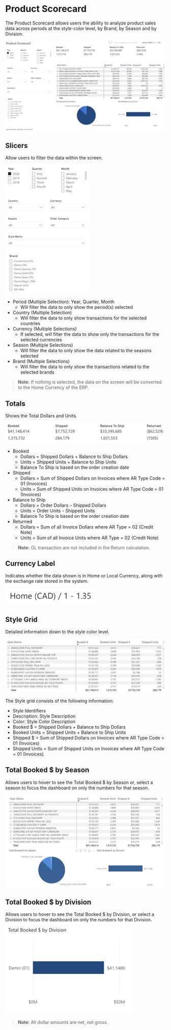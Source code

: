 # Product Scorecard

The Product Scorecard allows users the ability to analyze product sales data across periods at the style-color level, by Brand, by Season and by Division.

![Image](../assets/img/sales-product-scorecard.png)

## Slicers

Allow users to filter the data within the screen.

![Image](../assets/img/sales-product-scorecard-slicers-264x404.png)

* Period (Multiple Selection): Year, Quarter, Month
  * Will filter the data to only show the period(s) selected
* Country (Multiple Selection)
  * Will filter the data to only show transactions for the selected countries
* Currency (Multiple Selections)
  * If selected, will filter the data to show only the transactions for the selected currencies
* Season (Multiple Selections)
  * Will filter the data to only show the data related to the seasons selected
* Brand (Multiple Selections)
  * Will filter the data to only show the transactions related to the selected brands

> **Note**: If nothing is selected, the data on the screen will be converted to the Home Currency of the ERP.

## Totals

Shows the Total Dollars and Units.

![Image](../assets/img/sales-product-scorecard-totals.png)

* Booked
  * Dollars = Shipped Dollars + Balance to Ship Dollars
  * Units = Shipped Units + Balance to Ship Units
  * Balance To Ship is based on the order creation date
* Shipped
  * Dollars = Sum of Shipped Dollars on Invoices where AR Type Code = 01 (Invoices)
  * Units = Sum of Shipped Units on Invoices where AR Type Code = 01 (Invoices)
* Balance to Ship
  * Dollars = Order Dollars – Shipped Dollars
  * Units = Order Units – Shipped Units
  * Balance To Ship is based on the order creation date
* Returned 
  * Dollars = Sum of all Invoice Dollars where AR Type = 02 (Credit Note)
  * Units = Sum of all Invoice Units where AR Type = 02 (Credit Note)

> **Note**: GL transaction are not included in the Return calculation.

## Currency Label

Indicates whether the data shown is in Home or Local Currency, along with the exchange rate stored in the system.

![Image](../assets/img/sales-product-scorecard-currency.png)

## Style Grid

Detailed information down to the style color level.

![Image](../assets/img/sales-product-scorecard-style.gif)

The Style grid consists of the following information:

* Style Identifiers
* Description: Style Description
* Color: Style Color Description
* Booked $ = Shipped Dollars + Balance to Ship Dollars
* Booked Units = Shipped Units + Balance to Ship Units
* Shipped $ = Sum of Shipped Dollars on Invoices where AR Type Code = 01 (Invoices)
* Shipped Units = Sum of Shipped Units on Invoices where AR Type Code = 01 (Invoices)

## Total Booked $ by Season

Allows users to hover to see the Total Booked $ by Season or, select a season to focus the dashboard on only the numbers for that season.

![Image](../assets/img/sales-product-scorecard-booked-by-season.gif)

## Total Booked $ by Division

Allows users to hover to see the Total Booked $ by Division, or select a Division to focus the dashboard on only the numbers for that Division.

![Image](../assets/img/sales-product-scorecard-booked-by-division-400x274.png)

> **Note**: All dollar amounts are net, not gross.
